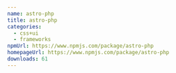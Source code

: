 ```yaml
---
name: astro-php
title: astro-php
categories:
  - css+ui
  - frameworks
npmUrl: https://www.npmjs.com/package/astro-php
homepageUrl: https://www.npmjs.com/package/astro-php
downloads: 61
---
```

